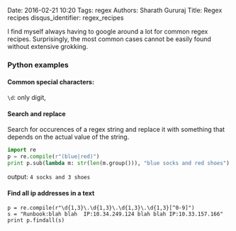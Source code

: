 Date: 2016-02-21 10:20
Tags: regex
Authors: Sharath Gururaj
Title: Regex recipes
disqus_identifier: regex_recipes

I find myself always having to google around a lot for common regex recipes. Surprisingly, the most common cases cannot be easily found without extensive grokking.

### Python examples

#### Common special characters:
`\d`: only digit, 

#### Search and replace
Search for occurences of a regex string and replace it with something that depends on the actual value of the string.

````python
import re
p = re.compile(r"(blue|red)")
print p.sub(lambda m: str(len(m.group())), "blue socks and red shoes")
````


output: `4 socks and 3 shoes`

#### Find all ip addresses in a text

````text
p = re.compile(r"\d{1,3}\.\d{1,3}\.\d{1,3}\.\d{1,3}[^0-9]")
s = "Runbook:blah blah  IP:10.34.249.124 blah blah IP:10.33.157.166"
print p.findall(s)
````